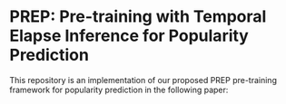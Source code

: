 # PREP: Pre-training with Temporal Elapse Inference for Popularity Prediction

This repository is an implementation of our proposed PREP pre-training framework for popularity prediction in the following paper:
